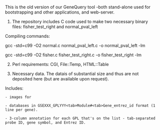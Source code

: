 This is the old version of our GeneQuery tool -both stand-alone used for bootstrapping and other applications, and web-server. 

1. The repository includes C code used to make two necessary binary files: fisher_test_right and normal_pval_left

Compiling commands: 

gcc -std=c99 -O2 normal.c normal_pval_left.c -o normal_pval_left -lm

gcc -std=c99 -O2 fisher.c   fisher_test_right.c  -o fisher_test_right  -lm

2. Perl requirements: CGI, File::Temp, HTML::Table

3. Necessary data. The datais  of substantial size and thus are not deposited here (but are available upon request). 

Includes:

	- images for 
	
	- databases in GSEXXX_GPLYYY<tab>Module#<tab>Gene_entrez_id format (1 line per gene). 
	
	- 3-column annotation for each GPL that's on the list - tab-separated probe ID, gene symbol, and Entrez ID. 

